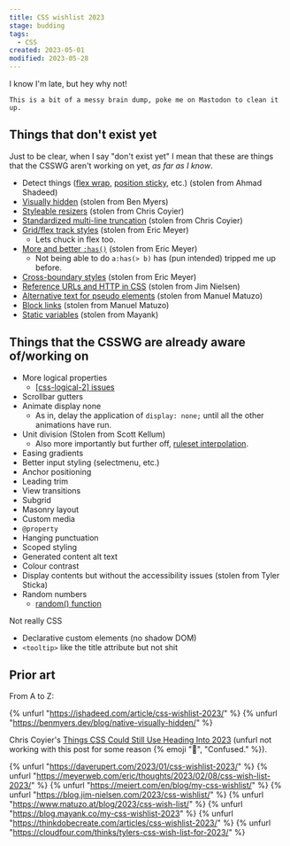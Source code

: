 ```yaml
---
title: CSS wishlist 2023
stage: budding
tags:
  - CSS
created: 2023-05-01
modified: 2023-05-28
---
```


I know I'm late, but hey why not!

~~~ callout **To be polished...**
This is a bit of a messy brain dump, poke me on Mastodon to clean it up.
~~~

## Things that don't exist yet

Just to be clear, when I say "don't exist yet" I mean that these are things that the CSSWG aren't working on yet, *as far as I know*.

- Detect things ([flex wrap](https://ishadeed.com/article/css-wishlist-2023/#flex-wrapping-detection), [position sticky](https://ishadeed.com/article/css-wishlist-2023/#detect-when-sticky-is-active), etc.)  (stolen from Ahmad Shadeed)
- [Visually hidden](https://benmyers.dev/blog/native-visually-hidden/) (stolen from Ben Myers)
- [Styleable resizers](https://chriscoyier.net/2022/12/21/things-css-could-still-use-heading-into-2023/#styleable-resizers) (stolen from Chris Coyier)
- [Standardized multi-line truncation](https://chriscoyier.net/2022/12/21/things-css-could-still-use-heading-into-2023/#standardized-multi-line-truncation) (stolen from Chris Coyier)
- [Grid/flex track styles](https://meyerweb.com/eric/thoughts/2023/02/08/css-wish-list-2023/#grid-track-styles) (stolen from Eric Meyer)
  - Lets chuck in flex too.
- [More and better `:has()`](https://meyerweb.com/eric/thoughts/2023/02/08/css-wish-list-2023/#more-and-better-has) (stolen from Eric Meyer)
  - Not being able to do `a:has(> b)` has (pun intended) tripped me up before.
- [Cross-boundary styles](https://meyerweb.com/eric/thoughts/2023/02/08/css-wish-list-2023/#cross-boundary-styles) (stolen from Eric Meyer)
- [Reference URLs and HTTP in CSS](https://blog.jim-nielsen.com/2023/css-wishlist/#me-reference-urls-and-http-in-css) (stolen from Jim Nielsen)
- [Alternative text for pseudo elements](https://www.matuzo.at/blog/2023/css-wish-list/#alternative-text-for-pseudo-elements) (stolen from Manuel Matuzo)
- [Block links](https://www.matuzo.at/blog/2023/css-wish-list/#block-links) (stolen from Manuel Matuzo)
- [Static variables](https://blog.mayank.co/my-css-wishlist-2023#heading-static-variables) (stolen from Mayank)

## Things that the CSSWG are already aware of/working on
- More logical properties
  - [\[css-logical-2\] issues](https://github.com/w3c/csswg-drafts/labels/css-logical-2)
- Scrollbar gutters
- Animate display none
  - As in, delay the application of `display: none;` until all the other animations have run.
- Unit division (Stolen from Scott Kellum)
  - Also more importantly but further off, [ruleset interpolation](https://css.typetura.com/ruleset-interpolation/explainer/).
- Easing gradients
- Better input styling (selectmenu, etc.)
- Anchor positioning
- Leading trim
- View transitions
- Subgrid
- Masonry layout
- Custom media
- `@property`
- Hanging punctuation
- Scoped styling
- Generated content alt text
- Colour contrast
- Display contents but without the accessibility issues (stolen from Tyler Sticka)
- Random numbers
  - [random() function](https://github.com/w3c/csswg-drafts/issues/2826#issuecomment-1204305712)

Not really CSS
- Declarative custom elements (no shadow DOM)
- `<tooltip>` like the title attribute but not shit

## Prior art

From A to Z:

{% unfurl "https://ishadeed.com/article/css-wishlist-2023/" %}
{% unfurl "https://benmyers.dev/blog/native-visually-hidden/" %}

Chris Coyier's [Things CSS Could Still Use Heading Into 2023](https://chriscoyier.net/2022/12/21/things-css-could-still-use-heading-into-2023/) (unfurl not working with this post for some reason {% emoji "🤔", "Confused." %}).

{% unfurl "https://daverupert.com/2023/01/css-wishlist-2023/" %}
{% unfurl "https://meyerweb.com/eric/thoughts/2023/02/08/css-wish-list-2023/" %}
{% unfurl "https://meiert.com/en/blog/my-css-wishlist/" %}
{% unfurl "https://blog.jim-nielsen.com/2023/css-wishlist/" %}
{% unfurl "https://www.matuzo.at/blog/2023/css-wish-list/" %}
{% unfurl "https://blog.mayank.co/my-css-wishlist-2023" %}
{% unfurl "https://thinkdobecreate.com/articles/css-wishlist-2023/" %}
{% unfurl "https://cloudfour.com/thinks/tylers-css-wish-list-for-2023/" %}
